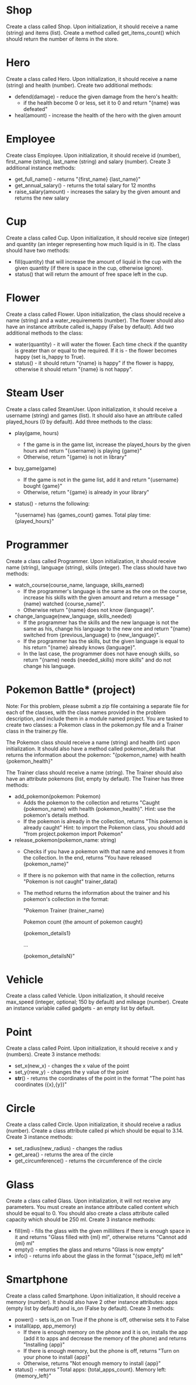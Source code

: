 # Shop
Create a class called Shop. Upon initialization, it should receive a name (string) and items (list). Create a method called get_items_count() which should return the number of items in the store.

# Hero
Create a class called Hero. Upon initialization, it should receive a name (string) and health (number). Create two additional methods:
- defend(damage) - reduce the given damage from the hero's health:
    - if the health become 0 or less, set it to 0 and return "{name} was defeated"
- heal(amount) - increase the health of the hero with the given amount


# Employee
Create class Employee. Upon initialization, it should receive id (number), first_name (string), last_name (string) and salary (number).
Create 3 additional instance methods:
- get_full_name() - returns "{first_name} {last_name}"
- get_annual_salary() - returns the total salary for 12 months
- raise_salary(amount) - increases the salary by the given amount and returns the new salary


# Cup
Create a class called Cup. Upon initialization, it should receive size (integer) and quantity (an integer representing how much liquid is in it).
The class should have two methods:
- fill(quantity) that will increase the amount of liquid in the cup with the given quantity (if there is space in the cup, otherwise ignore).
- status() that will return the amount of free space left in the cup.


# Flower
Create a class called Flower. Upon initialization, the class should receive a name (string) and a water_requirements (number). The flower should also have an instance attribute called is_happy (False by default).
Add two additional methods to the class:
- water(quantity) - it will water the flower. Each time check if the quantity is greater than or equal to the required. If it is - the flower becomes happy (set is_happy to True).
- status() - it should return "{name} is happy" if the flower is happy, otherwise it should return "{name} is not happy".


# Steam User
Create a class called SteamUser. Upon initialization, it should receive a username (string) and games (list). It should also have an attribute called played_hours (0 by default). Add three methods to the class:
- play(game, hours)
    - f the game is in the game list, increase the played_hours by the given hours and return "{username} is playing {game}"
    - Otherwise, return "{game} is not in library"
- buy_game(game)
    - If the game is not in the game list, add it and return "{username} bought {game}"
    - Otherwise, return "{game} is already in your library"
- status() - returns the following:

    "{username} has {games_count} games. Total play time: {played_hours}"


# Programmer
Create a class called Programmer. Upon initialization, it should receive name (string), language (string), skills (integer). The class should have two methods:
- watch_course(course_name, language, skills_earned)
    - If the programmer's language is the same as the one on the course, increase his skills with the given amount and return a message "{name} watched {course_name}".
    - Otherwise return "{name} does not know {language}".
- change_language(new_language, skills_needed) 
    - If the programmer has the skills and the new language is not the same as his, change his language to the new one and return "{name} switched from {previous_language} to {new_language}".
    - If the programmer has the skills, but the given language is equal to his return "{name} already knows {language}".
    - In the last case, the programmer does not have enough skills, so return "{name} needs {needed_skills} more skills" and do not change his language.


# Pokemon Battle* (project)
Note: For this problem, please submit a zip file containing a separate file for each of the classes, with the class names provided in the problem description, and include them in a module named project.
You are tasked to create two classes: a Pokemon class in the pokemon.py file and a Trainer class in the trainer.py file. 

The Pokemon class should receive a name (string) and health (int) upon initialization. It should also have a method called pokemon_details that returns the information about the pokemon: "{pokemon_name} with health {pokemon_health}"

The Trainer class should receive a name (string). The Trainer should also have an attribute pokemons (list, empty by default). The Trainer has three methods:
- add_pokemon(pokemon: Pokemon)
    - Adds the pokemon to the collection and returns "Caught {pokemon_name} with health {pokemon_health}". Hint: use the pokemon's details method.
    - If the pokemon is already in the collection, returns "This pokemon is already caught"
    Hint: to import the Pokemon class, you should add "from project.pokemon import Pokemon"
- release_pokemon(pokemon_name: string) 
    - Checks if you have a pokemon with that name and removes it from the collection. In the end, returns "You have released {pokemon_name}"
    - If there is no pokemon with that name in the collection, returns "Pokemon is not caught"
trainer_data()
    - The method returns the information about the trainer and his pokemon's collection in the format:

        "Pokemon Trainer {trainer_name}

        Pokemon count {the amount of pokemon caught}

        {pokemon_details1}

        ...

        {pokemon_detailsN}"


# Vehicle
Create a class called Vehicle. Upon initialization, it should receive max_speed (integer, optional; 150 by default) and mileage (number). Create an instance variable called gadgets - an empty list by default.


# Point
Create a class called Point. Upon initialization, it should receive x and y (numbers). Create 3 instance methods:
- set_x(new_x) - changes the x value of the point
- set_y(new_y) - changes the y value of the point
- __str__() - returns the coordinates of the point in the format "The point has coordinates ({x},{y})"


# Circle
Create a class called Circle. Upon initialization, it should receive a radius (number). Create a class attribute called pi which should be equal to 3.14. Create 3 instance methods:
- set_radius(new_radius) - changes the radius
- get_area() - returns the area of the circle
- get_circumference() - returns the circumference of the circle


# Glass
Create a class called Glass. Upon initialization, it will not receive any parameters. You must create an instance attribute called content which should be equal to 0. You should also create a class attribute called capacity which should be 250 ml. Create 3 instance methods:
- fill(ml) - fills the glass with the given milliliters if there is enough space in it and returns "Glass filled with {ml} ml", otherwise returns "Cannot add {ml} ml"
- empty() - empties the glass and returns "Glass is now empty" 
- info() - returns info about the glass in the format "{space_left} ml left"


# Smartphone
Create a class called Smartphone. Upon initialization, it should receive a memory (number).
It should also have 2 other instance attributes: apps (empty list by default) and is_on (False by default). Create 3 methods:
- power() - sets is_on on True if the phone is off, otherwise sets it to False
- install(app, app_memory)
    - If there is enough memory on the phone and it is on, installs the app (add it to apps and decrease the memory of the phone) and returns "Installing {app}"
    - If there is enough memory, but the phone is off, returns "Turn on your phone to install {app}"
    - Otherwise, returns "Not enough memory to install {app}"
- status() - returns "Total apps: {total_apps_count}. Memory left: {memory_left}"


